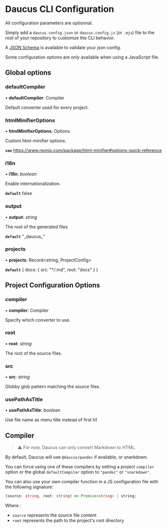 # Daucus CLI Configuration

All configuration parameters are optionnal.

Simply add a `daucus.config.json` or `daucus.config.js` (or `.mjs`) file to the root of your repository to customize the CLI behavior.

A [JSON Schema](packages/daucus/cli/src/config/daucus-config.schema.json) is available to validate your json config.

Some configuration options are only available when using a JavaScript file.

## Global options

### defaultCompiler

• **defaultCompiler**: Compiler

Default converter used for every project.

### htmlMinifierOptions

• **htmlMinifierOptions**: Options

Custom html-minifier options.

**`see`** <https://www.npmjs.com/package/html-minifier#options-quick-reference>

### i18n

• **i18n**: _boolean_

Enable internationalization.

**`default`** false

### output

• **output**: _string_

The root of the generated files

**`default`** "\_daucus\_"

### projects

• **projects**: Record<string, ProjectConfig>

**`default`** { docs: { src: "\*_/_.md", root: "docs" } }

## Project Configuration Options

### compiler

• **compiler**: Compiler

Specify which converter to use.

### root

• **root**: _string_

The root of the source files.

### src

• **src**: _string_

Globby glob pattern matching the source files.

### usePathAsTitle

• **usePathAsTitle**: _boolean_

Use file name as menu title instead of first h1

## Compiler

> :warning: For now, Daucus can only convert Markdown to HTML.

By default, Daucus will use `@daucus/pandoc` if available, or snarkdown.

You can force using one of these compilers by setting a project `compiler` option or the global `defaultCompiler` option to `"pandoc"` or `"snarkdown"`.

You can also use your own compiler function in a JS configuration file with the following signature:

```ts
(source: string, root: string) => Promise<string> | string;
```

Where :

- `source` represents the source file content
- `root` represents the path to the project's root directory
